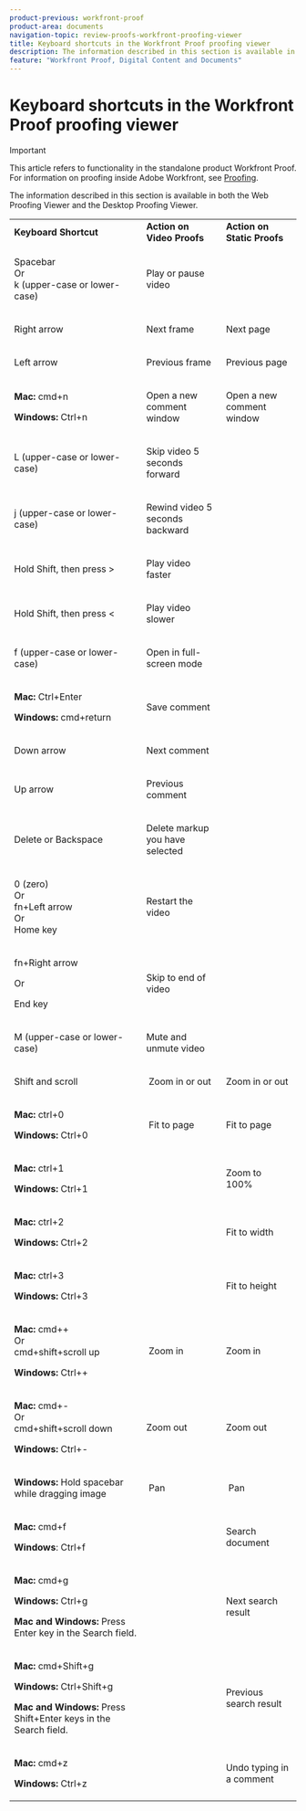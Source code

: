 ```yaml
---
product-previous: workfront-proof
product-area: documents
navigation-topic: review-proofs-workfront-proofing-viewer
title: Keyboard shortcuts in the Workfront Proof proofing viewer
description: The information described in this section is available in both the Web Proofing Viewer and the Desktop Proofing Viewer.
feature: "Workfront Proof, Digital Content and Documents"
---
```


# Keyboard shortcuts in the Workfront Proof proofing viewer

>[!IMPORTANT]
>
>This article refers to functionality in the standalone product Workfront Proof. For information on proofing inside Adobe Workfront, see [Proofing](../../../review-and-approve-work/proofing/proofing.md).

The information&nbsp;described in this section is available in both the Web Proofing Viewer and the Desktop Proofing Viewer.&nbsp;

<table style="table-layout:auto"> 
 <col> 
 <col> 
 <col> 
 <tbody> 
  <tr> 
   <td><strong>Keyboard Shortcut</strong>&nbsp;</td> 
   <td><strong>Action on Video Proofs</strong> </td> 
   <td><strong>Action on Static Proofs</strong> </td> 
  </tr> 
  <tr> 
   <td> <p>Spacebar<br>Or<br>k (upper-case or lower-case)</p> </td> 
   <td> <p>Play or pause video</p> </td> 
   <td> <p>&nbsp;</p> </td> 
  </tr> 
  <tr> 
   <td> <p>Right arrow</p> </td> 
   <td> <p>Next frame</p> </td> 
   <td> <p>Next page</p> </td> 
  </tr> 
  <tr> 
   <td> <p>Left arrow</p> </td> 
   <td> <p>Previous frame</p> </td> 
   <td> <p>Previous page</p> </td> 
  </tr> 
  <tr> 
   <td> <p><strong>Mac:</strong> cmd+n</p> <p><strong>Windows:</strong> Ctrl+n</p> </td> 
   <td> <p>Open a new comment window</p> </td> 
   <td> <p>Open a new comment window</p> </td> 
  </tr> 
  <tr> 
   <td> <p>L&nbsp;(upper-case or lower-case)</p> </td> 
   <td> <p>Skip video 5 seconds forward</p> </td> 
   <td> <p>&nbsp;</p> </td> 
  </tr> 
  <tr> 
   <td> <p>j&nbsp;(upper-case or lower-case)</p> </td> 
   <td> <p>Rewind video 5 seconds backward</p> </td> 
   <td> <p>&nbsp;</p> </td> 
  </tr> 
  <tr> 
   <td> <p>Hold Shift, then press &gt;</p> </td> 
   <td> <p>Play video faster</p> </td> 
   <td> <p>&nbsp;</p> </td> 
  </tr> 
  <tr> 
   <td> <p>Hold Shift, then press &lt;</p> </td> 
   <td> <p>Play video slower</p> </td> 
   <td> <p>&nbsp;</p> </td> 
  </tr> 
  <tr> 
   <td> <p>f&nbsp;(upper-case or lower-case)</p> </td> 
   <td> <p>Open in full-screen mode</p> </td> 
   <td> <p>&nbsp;</p> </td> 
  </tr> 
  <tr> 
   <td> <p><strong>Mac:</strong>&nbsp;Ctrl+Enter&nbsp;</p> <p><strong>Windows:</strong> cmd+return</p> </td> 
   <td> <p>Save comment</p> </td> 
   <td> <p>&nbsp;</p> </td> 
  </tr> 
  <tr> 
   <td> <p>Down arrow</p> </td> 
   <td> <p>Next comment</p> </td> 
   <td> <p>&nbsp;</p> </td> 
  </tr> 
  <tr> 
   <td> <p>Up arrow</p> </td> 
   <td> <p>Previous comment</p> </td> 
   <td> <p>&nbsp;</p> </td> 
  </tr> 
  <tr> 
   <td> <p>Delete or Backspace</p> </td> 
   <td> <p>Delete markup you have selected</p> </td> 
   <td> <p>&nbsp;</p> </td> 
  </tr> 
  <tr> 
   <td> <p>0 (zero)<br>Or<br> fn+Left arrow<br> Or<br> Home key</p> </td> 
   <td> <p>Restart the video</p> </td> 
   <td> <p>&nbsp;</p> </td> 
  </tr> 
  <tr> 
   <td> <p>fn+Right arrow</p> <p>Or</p> <p>End key</p> </td> 
   <td> <p>Skip to end of video</p> </td> 
   <td> <p>&nbsp;</p> </td> 
  </tr> 
  <tr> 
   <td> <p>M (upper-case or lower-case)</p> </td> 
   <td> <p>Mute and unmute video</p> </td> 
   <td> <p>&nbsp;</p> </td> 
  </tr> 
  <tr> 
   <td> <p>Shift and scroll</p> </td> 
   <td> <p>&nbsp;Zoom in or out</p> </td> 
   <td> <p>Zoom in or out</p> </td> 
  </tr> 
  <tr> 
   <td> <p><strong>Mac:</strong>&nbsp;ctrl+0</p> <p><strong>Windows:</strong> Ctrl+0</p> </td> 
   <td> <p>&nbsp;Fit to page</p> </td> 
   <td> <p>Fit to page</p> </td> 
  </tr> 
  <tr> 
   <td> <p><strong>Mac:</strong>&nbsp;ctrl+1</p> <p><strong>Windows:</strong> Ctrl+1</p> </td> 
   <td> <p>&nbsp;</p> </td> 
   <td> <p>Zoom to 100%&nbsp;</p> </td> 
  </tr> 
  <tr> 
   <td> <p><strong>Mac:</strong>&nbsp;ctrl+2</p> <p><strong>Windows:</strong> Ctrl+2</p> </td> 
   <td> <p>&nbsp;</p> </td> 
   <td> <p>Fit to width&nbsp;</p> </td> 
  </tr> 
  <tr> 
   <td> <p><strong>Mac:</strong>&nbsp;ctrl+3</p> <p><strong>Windows:</strong> Ctrl+3&nbsp;</p> </td> 
   <td> <p>&nbsp;</p> </td> 
   <td> <p>Fit to height&nbsp;</p> </td> 
  </tr> 
  <tr> 
   <td> <p><strong>Mac:</strong> cmd++ <br>Or <br>cmd+shift+scroll up</p> <p><strong>Windows:</strong> Ctrl++</p> </td> 
   <td> <p>&nbsp;Zoom in</p> </td> 
   <td> <p>Zoom in&nbsp;</p> </td> 
  </tr> 
  <tr> 
   <td> <p><strong>Mac:</strong> cmd+- <br>Or <br>cmd+shift+scroll down</p> <p><strong>Windows:</strong> Ctrl+-</p> </td> 
   <td> <p>Zoom out&nbsp;</p> </td> 
   <td> <p>Zoom out</p> </td> 
  </tr> 
  <tr> 
   <td> <p><strong>Windows:</strong> Hold spacebar while dragging image</p> </td> 
   <td> <p>&nbsp;Pan</p> </td> 
   <td> <p>&nbsp;Pan</p> </td> 
  </tr> 
  <tr> 
   <td> <p><strong>Mac:</strong> cmd+f</p> <p><strong>Windows</strong>: Ctrl+f</p> </td> 
   <td> <p>&nbsp;</p> </td> 
   <td> <p>Search document</p> </td> 
  </tr> 
  <tr> 
   <td> <p><strong>Mac:</strong> cmd+g</p> <p><strong>Windows:</strong> Ctrl+g</p> <p><strong>Mac and Windows:</strong> Press Enter key in the Search field.</p> </td> 
   <td> <p>&nbsp;</p> </td> 
   <td> <p>Next search result</p> </td> 
  </tr> 
  <tr> 
   <td> <p><strong>Mac:</strong> cmd+Shift+g</p> <p><strong>Windows:</strong> Ctrl+Shift+g</p> <p><strong>Mac and Windows:</strong> Press Shift+Enter keys in the Search field.</p> </td> 
   <td> <p>&nbsp;</p> </td> 
   <td> <p>Previous search result</p> </td> 
  </tr> 
  <tr> 
   <td> <p><strong>Mac:</strong> cmd+z</p> <p><strong>Windows:</strong> Ctrl+z</p> </td> 
   <td> <p>&nbsp;</p> </td> 
   <td> <p>Undo typing in a comment</p> </td> 
  </tr> 
 </tbody> 
</table>

